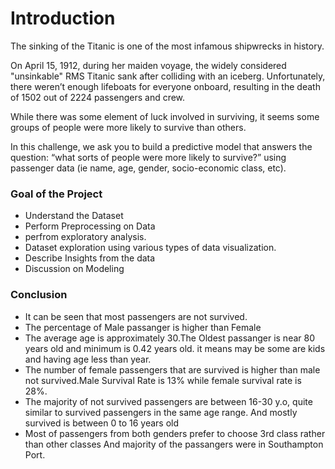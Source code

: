 
# Introduction

The sinking of the Titanic is one of the most infamous shipwrecks in history.

On April 15, 1912, during her maiden voyage, the widely considered "unsinkable" RMS Titanic sank after colliding with an iceberg. Unfortunately, there weren’t enough lifeboats for everyone onboard, resulting in the death of 1502 out of 2224 passengers and crew.

While there was some element of luck involved in surviving, it seems some groups of people were more likely to survive than others.

In this challenge, we ask you to build a predictive model that answers the question: “what sorts of people were more likely to survive?” using passenger data (ie name, age, gender, socio-economic class, etc).

### Goal of the Project
* Understand the Dataset
* Perform Preprocessing on Data
* perfrom exploratory analysis.
* Dataset exploration using various types of data visualization.
* Describe Insights from the data
* Discussion on Modeling

### Conclusion
* It can be seen that most passengers are not survived.
* The percentage of Male passanger is higher than Female
* The average age is approximately 30.The Oldest passanger is near 80 years old and minimum is 0.42 years old. it means may be some are kids and having age less than year.
* The number of female passengers that are survived is higher than male not survived.Male Survival Rate is 13% while female survival rate is 28%.
* The majority of not survived passengers are between 16-30 y.o, quite similar to survived passengers in the same age range. And mostly survived is between 0 to 16 years old
* Most of passengers from both genders prefer to choose 3rd class rather than other classes And majority of the passangers were in Southampton Port.